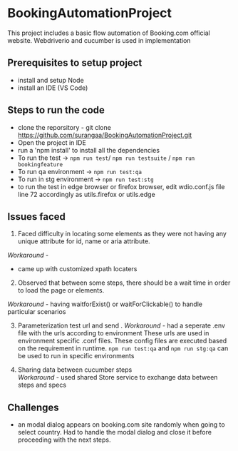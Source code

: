 # BookingAutomationProject

This project includes a basic flow automation of Booking.com official website. Webdriverio and cucumber is used in implementation

## Prerequisites to setup project

- install and setup Node
- install an IDE (VS Code)

## Steps to run the code

- clone the reporsitory - git clone https://github.com/surangaa/BookingAutomationProject.git
- Open the project in IDE
- run a 'npm install' to install all the dependencies
- To run the test -> `npm run test`/ `npm run testsuite` / `npm run bookingfeature`
- To run qa environment -> `npm run test:qa`
- To run in stg environment -> `npm run test:stg`
- to run the test in edge browser or firefox browser, edit wdio.conf.js file line 72 accordingly as utils.firefox or utils.edge

## Issues faced

1. Faced difficulty in locating some elements as they were not having any unique attribute for id, name or aria attribute.

_Workaround -_

- came up with customized xpath locaters

2. Observed that between some steps, there should be a wait time in order to load the page or elements.

_Workaround -_ having waitforExist() or waitForClickable() to handle particular scenarios

3. Parameterization test url and send .
   _Workaround -_ had a seperate .env file with the urls according to environment
   These urls are used in environment specific .conf files. These config files are executed based on the requirement in runtime.
   `npm run test:qa` and `npm run stg:qa` can be used to run in specific environments

4. Sharing data between cucumber steps  
   _Workaround -_ used shared Store service to exchange data between steps and specs

## Challenges

- an modal dialog appears on booking.com site randomly when going to select country. Had to handle the modal dialog and close it before proceeding with the next steps.
